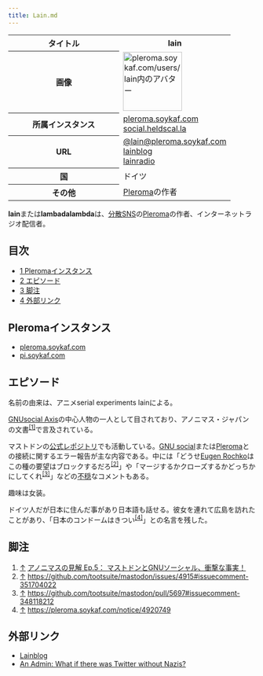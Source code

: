 ```yaml
---
title: Lain.md
---
```

<div>

<table>
<colgroup>
<col style="width: 50%" />
<col style="width: 50%" />
</colgroup>
<tbody>
<tr class="header">
<th>タイトル</th>
<th>lain</th>
</tr>

<tr class="odd">
<th>画像</th>
<td><a href="/%E3%83%95%E3%82%A1%E3%82%A4%E3%83%AB:Lain.png" title="pleroma.soykaf.com/users/lain内のアバター"><img src="/images/thumb/6/66/Lain.png/120px-Lain.png" srcset="/images/thumb/6/66/Lain.png/180px-Lain.png 1.5x, /images/thumb/6/66/Lain.png/240px-Lain.png 2x" width="120" height="120" alt="pleroma.soykaf.com/users/lain内のアバター" /></a></td>
</tr>
<tr class="even">
<th scope="row">所属インスタンス</th>
<td><a href="https://pleroma.soykaf.com/users/lain" rel="nofollow">pleroma.soykaf.com</a><br />
<a href="https://social.heldscal.la/lambadalambda" rel="nofollow">social.heldscal.la</a></td>
</tr>
<tr class="odd">
<th scope="row">URL</th>
<td><a href="https://pleroma.soykaf.com/users/lain" rel="nofollow">@lain@pleroma.soykaf.com</a><br />
<a href="https://blog.soykaf.com/" rel="nofollow">lainblog</a><br />
<a href="https://lainradio.club" rel="nofollow">lainradio</a></td>
</tr>
<tr class="even">
<th scope="row">国</th>
<td>ドイツ</td>
</tr>
<tr class="odd">
<th scope="row">その他</th>
<td><a href="/Pleroma" title="Pleroma">Pleroma</a>の作者</td>
</tr>
</tbody>
</table>

  
**lain**または**lambadalambda**は、[分散SNS](/%E5%88%86%E6%95%A3SNS "分散SNS")の[Pleroma](/Pleroma "Pleroma")の作者、インターネットラジオ配信者。

<div>

<div lang="ja" dir="ltr">

## 目次

</div>

-   [1 Pleromaインスタンス](#Pleroma.E3.82.A4.E3.83.B3.E3.82.B9.E3.82.BF.E3.83.B3.E3.82.B9)
-   [2 エピソード](#.E3.82.A8.E3.83.94.E3.82.BD.E3.83.BC.E3.83.89)
-   [3 脚注](#.E8.84.9A.E6.B3.A8)
-   [4 外部リンク](#.E5.A4.96.E9.83.A8.E3.83.AA.E3.83.B3.E3.82.AF)

</div>

## Pleromaインスタンス

-   <a href="https://pleroma.soykaf.com" rel="nofollow">pleroma.soykaf.com</a>
-   <a href="https://pi.soykaf.com/" rel="nofollow">pi.soykaf.com</a>

## エピソード

名前の由来は、アニメserial experiments lainによる。

[GNUsocial Axis](/GNUsocial_Axis "GNUsocial Axis")の中心人物の一人として目されており、アノニマス・ジャパンの文書<sup>[\[1\]](#cite_note-1)</sup>で言及されている。

マストドンの[公式レポジトリ](/%E3%83%9E%E3%82%B9%E3%83%88%E3%83%89%E3%83%B3%E5%85%AC%E5%BC%8F%E3%83%AC%E3%83%9D%E3%82%B8%E3%83%88%E3%83%AA "マストドン公式レポジトリ")でも活動している。[GNU social](/GNU_social "GNU social")または[Pleroma](/Pleroma "Pleroma")との接続に関するエラー報告が主な内容である。中には「どうせ[Eugen Rochko](/Gargron "Gargron")はこの種の要望はブロックするだろ<sup>[\[2\]](#cite_note-2)</sup>」や「マージするかクローズするかどっちかにしてくれ<sup>[\[3\]](#cite_note-3)</sup>」などの[不穏](/%E4%B8%8D%E7%A9%8F "不穏")なコメントもある。

趣味は女装。

ドイツ人だが日本に住んだ事があり日本語も話せる。彼女を連れて広島を訪れたことがあり、「日本のコンドームはきつい<sup>[\[4\]](#cite_note-4)</sup>」との名言を残した。

## 脚注

<div>

1.  [↑](#cite_ref-1) <a href="https://www.anonymous-japan.org/%E3%82%A2%E3%83%8E%E3%83%8B%E3%83%9E%E3%82%B9%E3%81%AE%E8%A6%8B%E8%A7%A3-ep-5%EF%BC%9A-%E3%83%9E%E3%82%B9%E3%83%88%E3%83%89%E3%83%B3%E3%81%A8gnu%E3%82%BD%E3%83%BC%E3%82%B7%E3%83%A3%E3%83%AB%E3%80%81" rel="nofollow">アノニマスの見解 Ep.5： マストドンとGNUソーシャル、衝撃な事実！</a>
2.  [↑](#cite_ref-2) <a href="https://github.com/tootsuite/mastodon/issues/4915#issuecomment-351704022" rel="nofollow">https://github.com/tootsuite/mastodon/issues/4915#issuecomment-351704022</a>
3.  [↑](#cite_ref-3) <a href="https://github.com/tootsuite/mastodon/pull/5697#issuecomment-348118212" rel="nofollow">https://github.com/tootsuite/mastodon/pull/5697#issuecomment-348118212</a>
4.  [↑](#cite_ref-4) <a href="https://pleroma.soykaf.com/notice/4920749" rel="nofollow">https://pleroma.soykaf.com/notice/4920749</a>

</div>

## 外部リンク

-   <a href="https://blog.soykaf.com" rel="nofollow">Lainblog</a>
-   <a href="https://robek.world/futurology/an-admin-what-if-there-was-twitter-without-nazis/" rel="nofollow">An Admin: What if there was Twitter without Nazis?</a>

</div>
